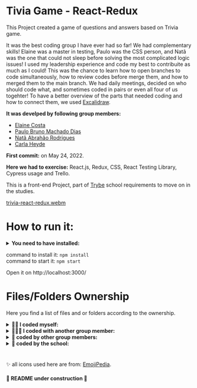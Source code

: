 # Tivia Game - React-Redux 

This Project created a game of questions and answers based on Trivia game.

It was the best coding group I have ever had so far! We had complementary skills! Elaine was a master in testing, Paulo was the CSS person, and Natã was the one that could not sleep before solving the most complicated logic issues! I used my leadership experience and code my best to contribuite as much as I could! 
This was the chance to learn how to open branches to code simultaneously, how to review codes before merge them, and how to merged them to the main branch.
We had daily meetings, decided on who should code what, and sometimes coded in pairs or even all four of us togehter!
To have a better overview of the parts that needed coding and how to connect them, we used [Excalidraw](https://excalidraw.com/).

<strong> It was develped by following group members:</strong>  
- [Elaine Costa](https://github.com/ElaineCostadev)
- [Paulo Bruno Machado Dias](https://github.com/devpbdias)
- [Natã Abrahão Rodrigues](https://github.com/naaharo)
- [Carla Heyde](https://github.com/cjheyde)

<strong>First commit:</strong> on May 24, 2022.

<strong>Here we had to exercise:</strong> React.js, Redux, CSS, React Testing Library, Cypress usage and Trello.

This is a front-end Project, part of [Trybe](https://www.betrybe.com/) school requirements to move on in the studies.

[trivia-react-redux.webm](https://user-images.githubusercontent.com/94486876/197364262-521dd20e-cb52-41ba-b156-090330ffe396.webm)


# How to run it:

<details>
 <summary><strong> You need to have installed:</strong></summary><br />
 - Unix based Operational System <br />
 - node version >= 16.14.0 LTS <br />
</details>
 

command to install it: `npm install` <br />
command to start it: `npm start`

Open it on http://localhost:3000/ <br />

# Files/Folders Ownership

Here you find a list of files and or folders according to the ownership.

<details>
 <summary><strong>🙋‍♀️ I coded myself:</strong></summary><br />
   
  ```markdown  

  README.md
  ```
 
 </details>


<details>
 <summary><strong>🧑‍🤝‍🧑 I coded with another group member:</strong></summary><br />
 
 ```markdown   

 ```
 
 </details>


<details>
 <summary><strong>🧛 coded by other group members:</strong></summary><br />
   
 ```markdown  

 ```
 
 </details>

<details>
 <summary><strong>🏫 coded by the school:</strong></summary><br />
   
  ```markdown  
   all others not mentioned before.
  ```
 
 </details>
 
 #

✨ all icons used here are from:  [EmojiPedia](https://emojipedia.org/). 

#### 🚧 README under construction 🚧

